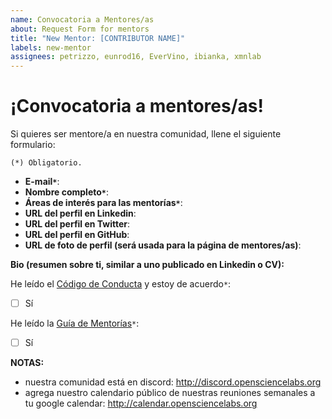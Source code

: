 ```yaml
---
name: Convocatoria a Mentores/as
about: Request Form for mentors
title: "New Mentor: [CONTRIBUTOR NAME]" 
labels: new-mentor
assignees: petrizzo, eunrod16, EverVino, ibianka, xmnlab
---
```


# ¡Convocatoria a mentores/as!

Si quieres ser mentore/a en nuestra comunidad, llene el siguiente formulario:

```{note}
(*) Obligatorio.
```

- **E-mail`*`**: 
- **Nombre completo`*`**: 
- **Áreas de interés para las mentorías`*`**:
- **URL del perfil en Linkedin**: 
- **URL del perfil en Twitter**: 
- **URL del perfil en GitHub**: 
- **URL de foto de perfil (será usada para la página de mentores/as)**:

**Bio (resumen sobre ti, similar a uno publicado en Linkedin o CV):**

He leído el [Código de Conducta](https://opensciencelabs.github.io/coc/coc-es.html) y estoy de acuerdo`*`: 
- [ ] Sí

He leído la [Guía de Mentorías](https://opensciencelabs.github.io/mentoring/guide-en.html)`*`: 
- [ ] Sí


**NOTAS:**

- nuestra comunidad está en discord:  http://discord.opensciencelabs.org
- agrega nuestro calendario público de nuestras reuniones semanales a tu google calendar: http://calendar.opensciencelabs.org
